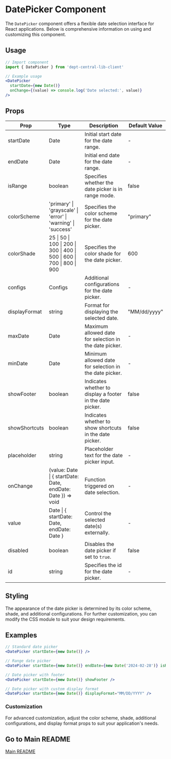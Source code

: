 # DatePicker Component

The `DatePicker` component offers a flexible date selection interface for React applications. Below is comprehensive information on using and customizing this component.

## Usage

```jsx
// Import component
import { DatePicker } from 'dept-central-lib-client'
```

```jsx
// Example usage
<DatePicker
  startDate={new Date()}
  onChange={(value) => console.log('Date selected:', value)}
/>
```

## Props

| Prop          | Type                                                                    | Description                                               | Default Value |
| ------------- | ----------------------------------------------------------------------- | --------------------------------------------------------- | ------------- |
| startDate     | Date                                                                    | Initial start date for the date range.                    | -             |
| endDate       | Date                                                                    | Initial end date for the date range.                      | -             |
| isRange       | boolean                                                                 | Specifies whether the date picker is in range mode.       | false         |
| colorScheme   | 'primary' \| 'grayscale' \| 'error' \| 'warning' \| 'success'           | Specifies the color scheme for the date picker.           | "primary"     |
| colorShade    | 25 \| 50 \| 100 \| 200 \| 300 \| 400 \| 500 \| 600 \| 700 \| 800 \| 900 | Specifies the color shade for the date picker.            | 600           |
| configs       | Configs                                                                 | Additional configurations for the date picker.            | -             |
| displayFormat | string                                                                  | Format for displaying the selected date.                  | "MM/dd/yyyy"  |
| maxDate       | Date                                                                    | Maximum allowed date for selection in the date picker.    | -             |
| minDate       | Date                                                                    | Minimum allowed date for selection in the date picker.    | -             |
| showFooter    | boolean                                                                 | Indicates whether to display a footer in the date picker. | false         |
| showShortcuts | boolean                                                                 | Indicates whether to show shortcuts in the date picker.   | false         |
| placeholder   | string                                                                  | Placeholder text for the date picker input.               | -             |
| onChange      | (value: Date \| { startDate: Date, endDate: Date }) => void             | Function triggered on date selection.                     | -             |
| value         | Date \| { startDate: Date, endDate: Date }                              | Control the selected date(s) externally.                  | -             |
| disabled      | boolean                                                                 | Disables the date picker if set to `true`.                | false         |
| id            | string                                                                  | Specifies the id for the date picker.                     | -             |


## Styling

The appearance of the date picker is determined by its color scheme, shade, and additional configurations. For further customization, you can modify the CSS module to suit your design requirements.

## Examples

```jsx
// Standard date picker
<DatePicker startDate={new Date()} />

// Range date picker
<DatePicker startDate={new Date()} endDate={new Date('2024-02-28')} isRange />

// Date picker with footer
<DatePicker startDate={new Date()} showFooter />

// Date picker with custom display format
<DatePicker startDate={new Date()} displayFormat="MM/DD/YYYY" />
```

### Customization

For advanced customization, adjust the color scheme, shade, additional configurations, and display format props to suit your application's needs.

## Go to Main README

[Main README](../../../README.md#components)

